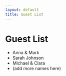 ```yaml
---
layout: default
title: Guest List
---
```


# Guest List

- Anna & Mark  
- Sarah Johnson  
- Michael & Clara  
- (add more names here)
